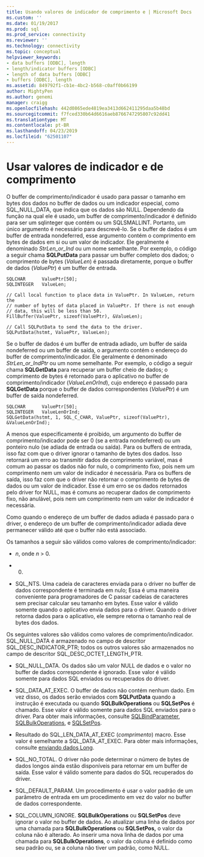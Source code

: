 ```yaml
---
title: Usando valores de indicador de comprimento e | Microsoft Docs
ms.custom: ''
ms.date: 01/19/2017
ms.prod: sql
ms.prod_service: connectivity
ms.reviewer: ''
ms.technology: connectivity
ms.topic: conceptual
helpviewer_keywords:
- data buffers [ODBC], length
- length/indicator buffers [ODBC]
- length of data buffers [ODBC]
- buffers [ODBC], length
ms.assetid: 849792f1-cb1e-4bc2-b568-c0aff0b66199
author: MightyPen
ms.author: genemi
manager: craigg
ms.openlocfilehash: 442d0865ede4819ea3413d662411295daa5b48bd
ms.sourcegitcommit: f7fced330b64d6616aeb8766747295807c92dd41
ms.translationtype: MT
ms.contentlocale: pt-BR
ms.lasthandoff: 04/23/2019
ms.locfileid: "62501107"
---
```

# <a name="using-length-and-indicator-values"></a>Usar valores de indicador e de comprimento
O buffer de comprimento/indicador é usado para passar o tamanho em bytes dos dados no buffer de dados ou um indicador especial, como SQL_NULL_DATA, que indica que os dados são NULL. Dependendo da função na qual ele é usado, um buffer de comprimento/indicador é definido para ser um sqlinteger que contém ou um SQLSMALLINT. Portanto, um único argumento é necessário para descrevê-lo. Se o buffer de dados é um buffer de entrada nondeferred, esse argumento contém o comprimento em bytes de dados em si ou um valor de indicador. Ele geralmente é denominado *StrLen_or_Ind* ou um nome semelhante. Por exemplo, o código a seguir chama **SQLPutData** para passar um buffer completo dos dados; o comprimento de bytes (*ValueLen*) é passada diretamente, porque o buffer de dados (*ValuePtr*) é um buffer de entrada.  
  
```  
SQLCHAR      ValuePtr[50];  
SQLINTEGER   ValueLen;  
  
// Call local function to place data in ValuePtr. In ValueLen, return the  
// number of bytes of data placed in ValuePtr. If there is not enough  
// data, this will be less than 50.  
FillBuffer(ValuePtr, sizeof(ValuePtr), &ValueLen);  
  
// Call SQLPutData to send the data to the driver.  
SQLPutData(hstmt, ValuePtr, ValueLen);  
```  
  
 Se o buffer de dados é um buffer de entrada adiado, um buffer de saída nondeferred ou um buffer de saída, o argumento contém o endereço do buffer de comprimento/indicador. Ele geralmente é denominado *StrLen_or_IndPtr* ou um nome semelhante. Por exemplo, o código a seguir chama **SQLGetData** para recuperar um buffer cheio de dados; o comprimento de bytes é retornado para o aplicativo no buffer de comprimento/indicador (*ValueLenOrInd*), cujo endereço é passado para **SQLGetData** porque o buffer de dados correspondentes (*ValuePtr*) é um buffer de saída nondeferred.  
  
```  
SQLCHAR      ValuePtr[50];  
SQLINTEGER   ValueLenOrInd;  
SQLGetData(hstmt, 1, SQL_C_CHAR, ValuePtr, sizeof(ValuePtr), &ValueLenOrInd);  
```  
  
 A menos que especificamente é proibido, um argumento do buffer de comprimento/indicador pode ser 0 (se a entrada nondeferred) ou um ponteiro nulo (se adiada de entrada ou saída). Para os buffers de entrada, isso faz com que o driver ignorar o tamanho de bytes dos dados. Isso retornará um erro ao transmitir dados de comprimento variável, mas é comum ao passar os dados não for nulo, o comprimento fixo, pois nem um comprimento nem um valor de indicador é necessária. Para os buffers de saída, isso faz com que o driver não retornar o comprimento de bytes de dados ou um valor de indicador. Esse é um erro se os dados retornados pelo driver for NULL, mas é comuns ao recuperar dados de comprimento fixo, não anulável, pois nem um comprimento nem um valor de indicador é necessária.  
  
 Como quando o endereço de um buffer de dados adiada é passado para o driver, o endereço de um buffer de comprimento/indicador adiada deve permanecer válido até que o buffer não está associado.  
  
 Os tamanhos a seguir são válidos como valores de comprimento/indicador:  
  
-   *n*, onde *n* > 0.  
  
-   0.  
  
-   SQL_NTS. Uma cadeia de caracteres enviada para o driver no buffer de dados correspondente é terminada em nulo; Essa é uma maneira conveniente para programadores de C passar cadeias de caracteres sem precisar calcular seu tamanho em bytes. Esse valor é válido somente quando o aplicativo envia dados para o driver. Quando o driver retorna dados para o aplicativo, ele sempre retorna o tamanho real de bytes dos dados.  
  
 Os seguintes valores são válidos como valores de comprimento/indicador. SQL_NULL_DATA é armazenado no campo de descritor SQL_DESC_INDICATOR_PTR; todos os outros valores são armazenados no campo de descritor SQL_DESC_OCTET_LENGTH_PTR.  
  
-   SQL_NULL_DATA. Os dados são um valor NULL de dados e o valor no buffer de dados correspondente é ignorado. Esse valor é válido somente para dados SQL enviados ou recuperados do driver.  
  
-   SQL_DATA_AT_EXEC. O buffer de dados não contém nenhum dado. Em vez disso, os dados serão enviados com **SQLPutData** quando a instrução é executada ou quando **SQLBulkOperations** ou **SQLSetPos** é chamado. Esse valor é válido somente para dados SQL enviados para o driver. Para obter mais informações, consulte [SQLBindParameter](../../../odbc/reference/syntax/sqlbindparameter-function.md), [SQLBulkOperations](../../../odbc/reference/syntax/sqlbulkoperations-function.md), e [SQLSetPos](../../../odbc/reference/syntax/sqlsetpos-function.md).  
  
-   Resultado do SQL_LEN_DATA_AT_EXEC (*comprimento*) macro. Esse valor é semelhante a SQL_DATA_AT_EXEC. Para obter mais informações, consulte [enviando dados Long](../../../odbc/reference/develop-app/sending-long-data.md).  
  
-   SQL_NO_TOTAL. O driver não pode determinar o número de bytes de dados longos ainda estão disponíveis para retornar em um buffer de saída. Esse valor é válido somente para dados do SQL recuperados do driver.  
  
-   SQL_DEFAULT_PARAM. Um procedimento é usar o valor padrão de um parâmetro de entrada em um procedimento em vez do valor no buffer de dados correspondente.  
  
-   SQL_COLUMN_IGNORE. **SQLBulkOperations** ou **SQLSetPos** deve ignorar o valor no buffer de dados. Ao atualizar uma linha de dados por uma chamada para **SQLBulkOperations** ou **SQLSetPos,** o valor da coluna não é alterado. Ao inserir uma nova linha de dados por uma chamada para **SQLBulkOperations**, o valor da coluna é definido como seu padrão ou, se a coluna não tiver um padrão, como NULL.

